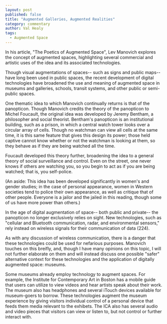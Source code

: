 ```yaml
---
layout: post
published: false
title: "Augmented Galleries, Augmented Realities"
category: commentary
author: Val Healy
tags: 
  - Augmented Space
---
```



In his article, "The Poetics of Augmented Space", Lev Manovich explores the concept of augmented spaces, highlighting several commercial and artistic uses of the idea and its associated technologies.

Though visual augmentations of spaces-- such as signs and public maps-- have long been used in public spaces, the recent development of digital technologies have broadened the use and meaning of augmented space in museums and galleries, schools, transit systems, and other public or semi-public spaces. 

One thematic idea to which Manovich continually returns is that of the panopticon. Though Manovich credits the theory of the panopticon to Michel Foucault, the original idea was developed by Jeremy Bentham, a philosopher and social theorist. Bentham's panopticon is an institutional building, such as a prison, in which a central watch tower looks over a circular array of cells. Though no watchman can view all cells at the same time, it is this same feature that gives this design its power; those held captive cannot know whether or not the watchman is looking at them, so they behave as if they are being watched all the time.

Foucault developed this theory further, broadening the idea to a general theory of social surveillance and control. Even on the street, one never knows if others are watching you, so you begin to act as if you are being watched; that is, you self-police. 

(An aside: This idea has been developed significantly in women's and gender studies; in the case of personal appearance, women in Western societies tend to police their own appearance, as well as critique that of other people. Everyone is a jailor and the jailed in this reading, though some of us have more power than others.)

In the age of digital augmentation of space-- both public and private-- the panopticon no longer exclusively relies on sight. New technologies, such as "cellular and Bluetooth communication, radar, and environmental sensors," rely instead on wireless signals for their communication of data (224). 

As with any discussion of wireless communication, there is a danger that these technologies could be used for nefarious purposes. Manovich touches on this breifly, and, though I have many opinions on this topic, I will not further elaborate on them and will instead discuss one possible "safer" alternative context for these technologies and the application of digitally augmented space: museums.

Some museums already employ technology to augment spaces. For example, the Institute for Contemporary Art in Boston has a mobile guide that users can utilize to view videos and hear artists speak about their work. The museum also has headphones and several iTouch devices available for museum-goers to borrow. These technologies augment the museum experience by giving visitors individual control of a personal device that feeds them media relevant to the exhibets. The ICA also has several audio and video pieces that visitors can view or listen to, but not control or further interact with.